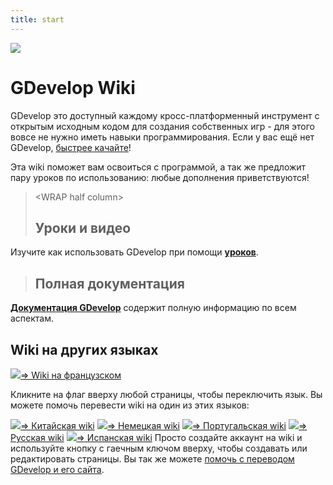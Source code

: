 ```yaml
---
title: start
---
```

![](/logocompleteeffecttranparent400x100.png)

# GDevelop Wiki

GDevelop это доступный каждому кросс-платформенный инструмент с открытым исходным кодом для создания собственных игр - для этого вовсе не нужно иметь навыки программирования. Если у вас ещё нет GDevelop, [быстрее качайте](http://www.compilgames.net)!

Эта wiki поможет вам освоиться с программой, а так же предложит пару уроков по использованию: любые дополнения приветствуются!

>  \<WRAP half column\>
>
> ## Уроки и видео
>
Изучите как использовать GDevelop при помощи **[уроков](/ru/gdevelop/tutorials)**.

>
>
> ## Полная документация
>
**[Документация GDevelop](/ru/gdevelop/documentation)** содержит полную информацию по всем аспектам.



## Wiki на других языках

![](/fr.png)[⇒ Wiki на французском](/fr/start)

Кликните на флаг вверху любой страницы, чтобы переключить язык.
Вы можете помочь перевести wiki на один из этих языков:

![](/zh.gif)[⇒ Китайская wiki](/zh/start)
![](/de.png)[⇒ Немецкая wiki](/de/start)
![](/pt.png)[⇒ Португальская wiki](/pt/start)
![](/ru.png)[⇒ Русская wiki](/ru/start)
![](/es.png)[⇒ Испанская wiki](/es/start)
Просто создайте аккаунт на wiki и используйте кнопку с гаечным ключом вверху, чтобы создавать или редактировать страницы. Вы так же можете [помочь с переводом GDevelop и его сайта](http://crowdin.com/project/gdevelop).
